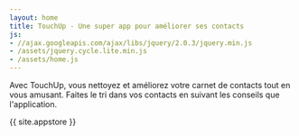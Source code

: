 ```yaml
---
layout: home
title: TouchUp - Une super app pour améliorer ses contacts
js:
- //ajax.googleapis.com/ajax/libs/jquery/2.0.3/jquery.min.js
- /assets/jquery.cycle.lite.min.js
- /assets/home.js
---
```

Avec TouchUp, vous nettoyez et améliorez votre carnet de contacts tout en vous amusant. Faites le tri dans vos contacts en suivant les conseils que l'application.

<p class="app-store">{{ site.appstore }}</p>
